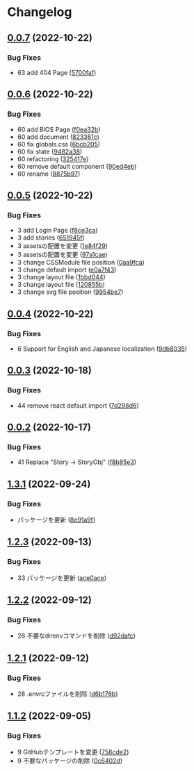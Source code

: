 # Changelog

## [0.0.7](https://github.com/revoltage-inc/uindowos/compare/v0.0.6...v0.0.7) (2022-10-22)


### Bug Fixes

* 63 add 404 Page ([5700faf](https://github.com/revoltage-inc/uindowos/commit/5700faf4df5b5c7a76dc2352c8efcaa632be5b72))

## [0.0.6](https://github.com/revoltage-inc/uindowos/compare/v0.0.5...v0.0.6) (2022-10-22)


### Bug Fixes

* 60 add BIOS Page ([f0ea32b](https://github.com/revoltage-inc/uindowos/commit/f0ea32bdff03fb5c152fa951a1e2bb018ec1ca1a))
* 60 add document ([823361c](https://github.com/revoltage-inc/uindowos/commit/823361cd7447c1c3bc402030ae793970377eb762))
* 60 fix globals.css ([6bcb205](https://github.com/revoltage-inc/uindowos/commit/6bcb2055194c33582fbf3a62a4140bbcee7a215c))
* 60 fix state ([9482a38](https://github.com/revoltage-inc/uindowos/commit/9482a381ba99c13aa65bfa4b4e0532acb32c674c))
* 60 refactoring ([325417e](https://github.com/revoltage-inc/uindowos/commit/325417e64a5738f51f03242949130efd7aabba15))
* 60 remove default component ([90ed4eb](https://github.com/revoltage-inc/uindowos/commit/90ed4eb2dae23506d0001ac604f451c6f6f80d81))
* 60 rename ([8875b97](https://github.com/revoltage-inc/uindowos/commit/8875b977d9ee7b9452ac11e442b31d18ab1ee50c))

## [0.0.5](https://github.com/revoltage-inc/uindowos/compare/v0.0.4...v0.0.5) (2022-10-22)


### Bug Fixes

* 3 add Login Page ([f8ce3ca](https://github.com/revoltage-inc/uindowos/commit/f8ce3ca2c68e07bad73ac5745dd69277e296bd7e))
* 3 add stories ([651945f](https://github.com/revoltage-inc/uindowos/commit/651945fa6539fe129de045d1fffea08890091ad0))
* 3 assetsの配置を変更 ([1e84f29](https://github.com/revoltage-inc/uindowos/commit/1e84f29df0fc7b795568358ed870dc331ec822e5))
* 3 assetsの配置を変更 ([97a1cae](https://github.com/revoltage-inc/uindowos/commit/97a1cae4abfea8bf705f25877e6be0900f7a9523))
* 3 change CSSModule file position ([0aa9fca](https://github.com/revoltage-inc/uindowos/commit/0aa9fcafb36c51b67f8f112852c9173786af81aa))
* 3 change default import ([e0a7f43](https://github.com/revoltage-inc/uindowos/commit/e0a7f4367fb38897de0e3598499d559890142734))
* 3 change layout file ([1bbd044](https://github.com/revoltage-inc/uindowos/commit/1bbd04490139633fadc8784c65a9ea20c67ed862))
* 3 change layout file ([120855b](https://github.com/revoltage-inc/uindowos/commit/120855be60ad5d79de69790dc17359348bb0dfeb))
* 3 change svg file position ([9954be7](https://github.com/revoltage-inc/uindowos/commit/9954be769e2686b2c5f56a7e54a863e5dd6da135))

## [0.0.4](https://github.com/revoltage-inc/uindowos/compare/v0.0.3...v0.0.4) (2022-10-22)


### Bug Fixes

* 6 Support for English and Japanese localization ([9db8035](https://github.com/revoltage-inc/uindowos/commit/9db8035211abf72c4df330ed7efc9d28008148d2))

## [0.0.3](https://github.com/revoltage-inc/uindowos/compare/v0.0.2...v0.0.3) (2022-10-18)


### Bug Fixes

* 44 remove react default import ([7d298d6](https://github.com/revoltage-inc/uindowos/commit/7d298d668fdfdc4a5a1ab062c557b0c919d1d59d))

## [0.0.2](https://github.com/revoltage-inc/uindowos/compare/v0.0.1...v0.0.2) (2022-10-17)


### Bug Fixes

* 41 Replace "Story → StoryObj" ([f8b85e3](https://github.com/revoltage-inc/uindowos/commit/f8b85e39df33d6150252996ae5cfb13b9d740f0e))

## [1.3.1](https://github.com/revoltage-inc/tmp-nextjs/compare/v1.3.0...v1.3.1) (2022-09-24)


### Bug Fixes

* パッケージを更新 ([8e91a9f](https://github.com/revoltage-inc/tmp-nextjs/commit/8e91a9feb0b7e53a90fd9b91b4e5b1d27d00c2f5))

## [1.2.3](https://github.com/revoltage-inc/tmp-nextjs/compare/v1.2.2...v1.2.3) (2022-09-13)


### Bug Fixes

* 33 パッケージを更新 ([ace0ace](https://github.com/revoltage-inc/tmp-nextjs/commit/ace0ace7687a859ab862d8ea136dca63b3e9baa1))

## [1.2.2](https://github.com/revoltage-inc/tmp-nextjs/compare/v1.2.1...v1.2.2) (2022-09-12)


### Bug Fixes

* 28 不要なdirenvコマンドを削除 ([d92dafc](https://github.com/revoltage-inc/tmp-nextjs/commit/d92dafc8612f84b3ff4a5b92bbcf114d231f8ca2))

## [1.2.1](https://github.com/revoltage-inc/tmp-nextjs/compare/v1.2.0...v1.2.1) (2022-09-12)


### Bug Fixes

* 28 .envrcファイルを削除 ([d6b176b](https://github.com/revoltage-inc/tmp-nextjs/commit/d6b176b4698c0c2cdff3144f5eb71bc0603ee265))

## [1.1.2](https://github.com/revoltage-inc/tmp-nextjs/compare/v1.1.1...v1.1.2) (2022-09-05)


### Bug Fixes

* 9 GitHubテンプレートを変更 ([758cde2](https://github.com/revoltage-inc/tmp-nextjs/commit/758cde23b7db8fe96c503439db2f814fdd0c2fa1))
* 9 不要なパッケージの削除 ([0c6402d](https://github.com/revoltage-inc/tmp-nextjs/commit/0c6402dd60ecb979942049fe1551a28614236a49))
